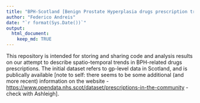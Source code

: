 ```yaml
---
title: "BPH-Scotland [Benign Prostate Hyperplasia drugs prescription trends in Scotland]"
author: "Federico Andreis"
date: "`r format(Sys.Date())`"
output:
  html_document:
    keep_md: TRUE
---
```



This repository is intended for storing and sharing code and analysis results on our attempt to describe spatio-temporal trends in BPH-related drugs prescriptions. The initial dataset refers to gp-level data in Scotland, and is publically available [note to self: there seems to be some additional (and more recent) information on the website - https://www.opendata.nhs.scot/dataset/prescriptions-in-the-community - check with Ashleigh].
